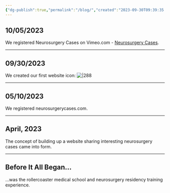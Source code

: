 ```yaml
---
{"dg-publish":true,"permalink":"/blog/","created":"2023-09-30T09:39:35.000-07:00","updated":"2023-10-09T20:07:33.843-07:00"}
---
```


## 10/05/2023
We registered Neurosurgery Cases on Vimeo.com - [Neurosurgery Cases](https://vimeo.com/neurosurgerycases).

---

## 09/30/2023

We created our first website icon:
![|288](https://i.imgur.com/JrGHyGc.jpg)

---

## 05/10/2023

We registered neurosurgerycases.com.

---

## April, 2023

The concept of building up a website sharing interesting neurosurgery cases came into form. 

---

## Before It All Began...

...was the rollercoaster medical school and neurosurgery residency training experience.
